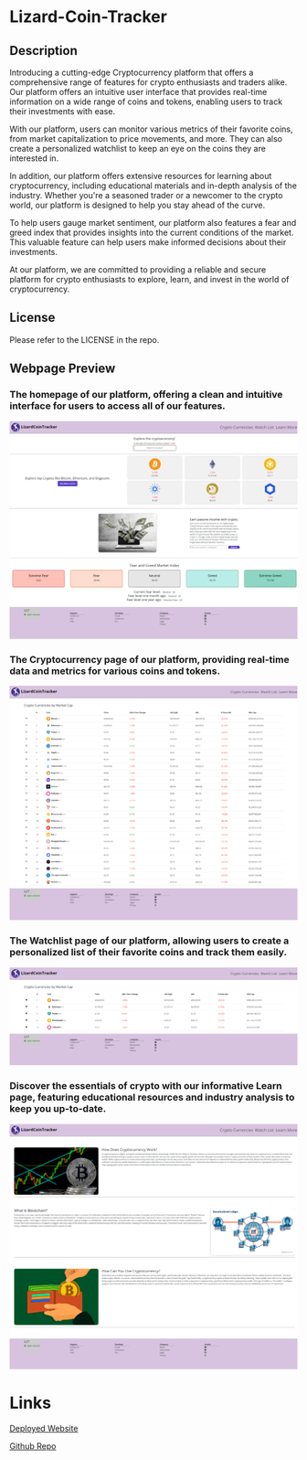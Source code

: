 # Lizard-Coin-Tracker
## Description

Introducing a cutting-edge Cryptocurrency platform that offers a comprehensive range of features for crypto enthusiasts and traders alike. Our platform offers an intuitive user interface that provides real-time information on a wide range of coins and tokens, enabling users to track their investments with ease.

With our platform, users can monitor various metrics of their favorite coins, from market capitalization to price movements, and more. They can also create a personalized watchlist to keep an eye on the coins they are interested in.

In addition, our platform offers extensive resources for learning about cryptocurrency, including educational materials and in-depth analysis of the industry. Whether you're a seasoned trader or a newcomer to the crypto world, our platform is designed to help you stay ahead of the curve.

To help users gauge market sentiment, our platform also features a fear and greed index that provides insights into the current conditions of the market. This valuable feature can help users make informed decisions about their investments.

At our platform, we are committed to providing a reliable and secure platform for crypto enthusiasts to explore, learn, and invest in the world of cryptocurrency.

## License

Please refer to the LICENSE in the repo.

## Webpage Preview

### The homepage of our platform, offering a clean and intuitive interface for users to access all of our features.
![webpage preview](assets/images/Homepage-preview.png)

### The Cryptocurrency page of our platform, providing real-time data and metrics for various coins and tokens.
![webpage preview](assets/images/Cryptocurrency-preview.png)

### The Watchlist page of our platform, allowing users to create a personalized list of their favorite coins and track them easily.
![webpage preview](assets/images/Watchlist-preview.png)

### Discover the essentials of crypto with our informative Learn page, featuring educational resources and industry analysis to keep you up-to-date.
![webpage preview](assets/images/Learnmore-preview.png)

# Links

[Deployed Website]()

[Github Repo](https://github.com/RissaStack/Lizard-Coin-Tracker)
